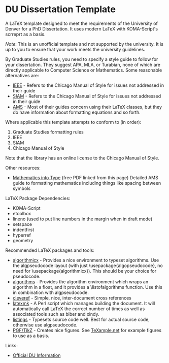 # DU Dissertation Template
A LaTeX template designed to meet the requirements of the University of Denver for a PhD Dissertation. It uses modern LaTeX with KOMA-Script's scrreprt as a basis.

*Note*: This is an unofficial template and not supported by the university. It is up to you to ensure that your work meets the university guidelines.

By Graduate Studies rules, you need to specify a style guide to follow for your dissertation. They suggest APA, MLA, or Turabian, none of which are directly applicable to Computer Science or Mathematics. Some reasonable alternatives are:
* [IEEE](https://www.computer.org/portal/web/publications/styleguide) - Refers to the Chicago Manual of Style for issues not addressed in their guide
* [SIAM](http://www.siam.org/journals/auth-info.php) - Refers to the Chicago Manual of Style for issues not addressed in their guide
* [AMS](http://www.ams.org/publications/authors/tex/author-handbook) - Most of their guides concern using their LaTeX classes, but they do have information about formatting equations and so forth.

Where applicable this template attempts to conform to (in order):
1. Graduate Studies formatting rules
2. IEEE
3. SIAM
4. Chicago Manual of Style

Note that the library has an online license to the Chicago Manual of Style.

Other resources:
* [Mathematics into Type](http://www.ams.org/publications/authors/authors) (free PDF linked from this page)  Detailed AMS guide to formatting mathematics including things like spacing between symbols

LaTeX Package Dependencies:
* KOMA-Script
* etoolbox
* lineno (used to put line numbers in the margin when in draft mode)
* setspace
* indentfirst
* hyperref
* geometry

Recommended LaTeX packages and tools:
* [algorithmicx](https://www.ctan.org/pkg/algorithmicx) - Provides a nice environment to typeset algorithms. Use the algpseudocode layout (with just \usepackage{algopseudocode}, no need for \usepackage{algorithmicx}). This should be your choice for pseudocode.
* [algorithms](https://www.ctan.org/pkg/algorithms) - Provides the algorithm environment which wraps an algorithm in a float, and it provides a \listofalgorithms function. Use this in combination with algpseudocode.
* [cleveref](https://www.ctan.org/pkg/cleveref) - Simple, nice, inter-document cross references
* [latexmk](http://personal.psu.edu/jcc8//software/latexmk-jcc/) - A Perl script which manages building the document. It will automatically call LaTeX the correct number of times as well as associated tools such as biber and xindy.
* [listings](https://www.ctan.org/pkg/listings) - Typesets source code well. Best for actual source code, otherwise use algpseudocode.
* [PGF/TikZ](https://www.ctan.org/pkg/pgf) - Creates nice figures. See [TeXample.net](http://www.texample.net/tikz/) for example figures to use as a basis.

Links:
* [Official DU Information](http://www.du.edu/currentstudents/graduates/graduationinformation.html)
